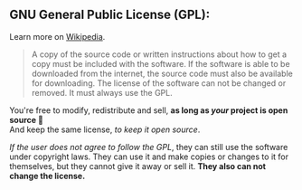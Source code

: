 ## GNU General Public License (GPL):

Learn more on [Wikipedia](https://simple.wikipedia.org/wiki/GNU_General_Public_License).

> A copy of the source code or written instructions about how to get a copy must be included with the software. If the software is able to be downloaded from the internet, the source code must also be available for downloading.
> The license of the software can not be changed or removed. It must always use the GPL.

You're free to modify, redistribute and sell, **as long as _your_ project is open source 🚀**  
And keep the same license, _to keep it open source_.

_If the user does not agree to follow the GPL_, they can still use the
software under copyright laws. They can use it and make copies or
changes to it for themselves, but they cannot give it away or sell it.
**They also can not change the license.**
